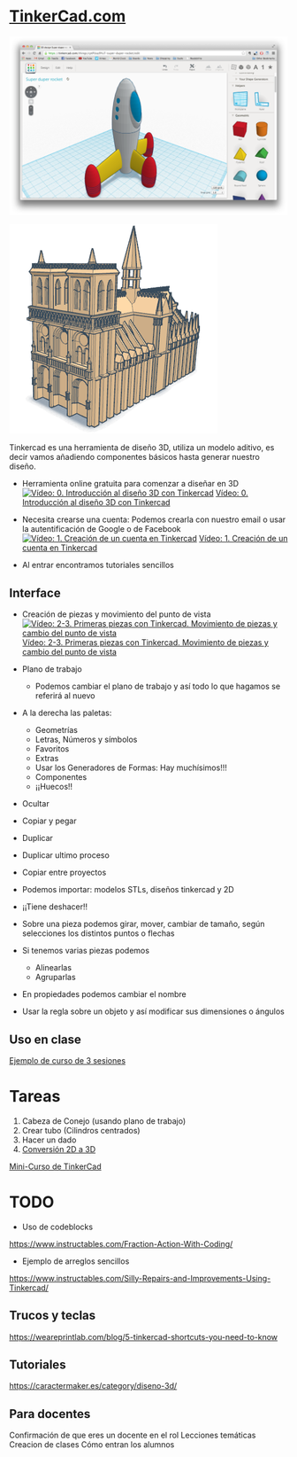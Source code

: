 # [TinkerCad.com](https://www.tinkercad.com/)

![1](./images/tinkercad.png)

![2](./images/notre-dame-tinkercad.png)

Tinkercad es una herramienta de diseño 3D, utiliza un modelo aditivo, es decir vamos añadiendo componentes básicos hasta generar nuestro diseño.

* Herramienta online gratuita para comenzar a diseñar en 3D
[![Vídeo: 0. Introducción al diseño 3D con  Tinkercad](https://img.youtube.com/vi/P1mPtGoYHq4/0.jpg)](https://youtu.be/P1mPtGoYHq4)
[Vídeo: 0. Introducción al diseño 3D con  Tinkercad](https://youtu.be/P1mPtGoYHq4)

* Necesita crearse una cuenta: Podemos crearla con nuestro email o usar la autentificación de Google o de Facebook
[![Vídeo: 1. Creación de un cuenta en Tinkercad](https://img.youtube.com/vi/RLo6XVDkulg/0.jpg)](https://youtu.be/RLo6XVDkulg)
[Vídeo: 1. Creación de un cuenta en Tinkercad](https://youtu.be/RLo6XVDkulg)

* Al entrar encontramos tutoriales sencillos


## Interface
  * Creación de piezas y movimiento del punto de vista
  [![Vídeo: 2-3. Primeras piezas con Tinkercad. Movimiento de piezas y cambio del punto de vista](https://img.youtube.com/vi/MdqyZvXOxDU/0.jpg)](https://youtu.be/MdqyZvXOxDU)
  [Vídeo: 2-3. Primeras piezas con Tinkercad. Movimiento de piezas y cambio del punto de vista](https://youtu.be/MdqyZvXOxDU)

  * Plano de trabajo
    * Podemos cambiar el plano de trabajo y así todo lo que hagamos se referirá al nuevo
  * A la derecha las paletas:
    * Geometrías  
    * Letras, Números y símbolos
    * Favoritos
    * Extras
    * Usar los Generadores de Formas: Hay muchísimos!!!
    * Componentes
    * ¡¡Huecos!!
  * Ocultar
  * Copiar y pegar
  * Duplicar
  * Duplicar ultimo proceso
  * Copiar entre proyectos
  * Podemos importar: modelos STLs, diseños tinkercad y 2D
  * ¡¡Tiene deshacer!!
  * Sobre una pieza podemos girar, mover, cambiar de tamaño, según selecciones los distintos puntos o flechas
  * Si tenemos varias piezas podemos
      * Alinearlas
      * Agruparlas
  * En propiedades podemos cambiar el nombre  
  * Usar la regla sobre un objeto y así modificar sus dimensiones o ángulos

## Uso en clase

[Ejemplo de curso de 3 sesiones](Desarrollo_clases.md)


# Tareas


1. Cabeza de Conejo (usando plano de trabajo)
1. Crear tubo (Cilindros centrados)
1. Hacer un dado
1. [Conversión 2D a 3D](2d-To-3D.md)

[Mini-Curso de TinkerCad](https://www.youtube.com/playlist?list=PLWFBhjhRekOCKjZvrtUG7M988SZfh9TkJ)

# TODO

* Uso de codeblocks

https://www.instructables.com/Fraction-Action-With-Coding/

* Ejemplo de arreglos sencillos

https://www.instructables.com/Silly-Repairs-and-Improvements-Using-Tinkercad/

## Trucos y teclas

https://weareprintlab.com/blog/5-tinkercad-shortcuts-you-need-to-know


## Tutoriales

https://caractermaker.es/category/diseno-3d/


## Para docentes

Confirmación de que eres un docente en el rol
Lecciones temáticas
Creacion de clases
Cómo entran los alumnos